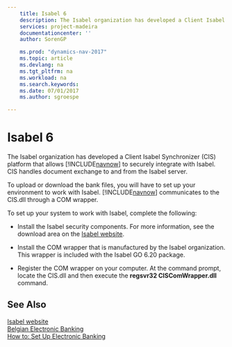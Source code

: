 ```yaml
---
    title: Isabel 6 
    description: The Isabel organization has developed a Client Isabel Synchronizer (CIS) platform that allows [!INCLUDE[navnow](../../includes/navnow_md.md)] to securely integrate with Isabel. CIS handles document exchange to and from the Isabel server.
    services: project-madeira
    documentationcenter: ''
    author: SorenGP

    ms.prod: "dynamics-nav-2017"
    ms.topic: article
    ms.devlang: na
    ms.tgt_pltfrm: na
    ms.workload: na
    ms.search.keywords:
    ms.date: 07/01/2017
    ms.author: sgroespe

---
```

# Isabel 6
The Isabel organization has developed a Client Isabel Synchronizer (CIS) platform that allows [!INCLUDE[navnow](../../includes/navnow_md.md)] to securely integrate with Isabel. CIS handles document exchange to and from the Isabel server.  
  
 To upload or download the bank files, you will have to set up your environment to work with Isabel. [!INCLUDE[navnow](../../includes/navnow_md.md)] communicates to the CIS.dll through a COM wrapper.  
  
 To set up your system to work with Isabel, complete the following:  
  
-   Install the Isabel security components. For more information, see the download area on the [Isabel website](http://go.microsoft.com/fwlink/?LinkId=210323).  
  
-   Install the COM wrapper that is manufactured by the Isabel organization. This wrapper is included with the Isabel GO 6.20 package.  
  
-   Register the COM wrapper on your computer. At the command prompt, locate the CIS.dll and then execute the **regsvr32 CISComWrapper.dll** command.  
  
## See Also  
 [Isabel website](http://go.microsoft.com/fwlink/?LinkId=210323)   
 [Belgian Electronic Banking](belgian-electronic-banking.md)   
 [How to: Set Up Electronic Banking](how-to-set-up-electronic-banking.md)
